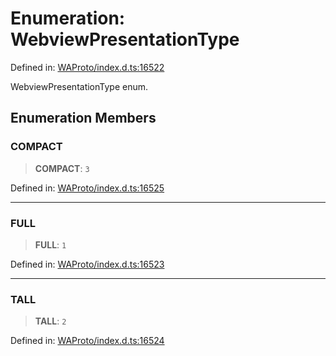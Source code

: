 # Enumeration: WebviewPresentationType

Defined in: [WAProto/index.d.ts:16522](https://github.com/Fokusdotid/bail/blob/82f46c566476ac566bfd781dede14412fcdfb787/WAProto/index.d.ts#L16522)

WebviewPresentationType enum.

## Enumeration Members

### COMPACT

> **COMPACT**: `3`

Defined in: [WAProto/index.d.ts:16525](https://github.com/Fokusdotid/bail/blob/82f46c566476ac566bfd781dede14412fcdfb787/WAProto/index.d.ts#L16525)

***

### FULL

> **FULL**: `1`

Defined in: [WAProto/index.d.ts:16523](https://github.com/Fokusdotid/bail/blob/82f46c566476ac566bfd781dede14412fcdfb787/WAProto/index.d.ts#L16523)

***

### TALL

> **TALL**: `2`

Defined in: [WAProto/index.d.ts:16524](https://github.com/Fokusdotid/bail/blob/82f46c566476ac566bfd781dede14412fcdfb787/WAProto/index.d.ts#L16524)
